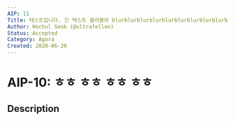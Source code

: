 ```yaml
---
AIP: 11
Title: 테스트입니다. 긴 텍스트 블라블라 blurblurblurblurblurblurblurblurblurblurblurblurblurblurblurblurblurblurblurblurblurblurblurblurblurblurblurblurblurblurblurblurblurblurblurblurblurblur
Author: Hochul Seok (@ultrafellen)
Status: Accepted
Category: Agora
Created: 2020-06-26
---
```


# AIP-10: ㅎㅎ ㅎㅎ ㅎㅎ ㅎㅎ 

## Description
